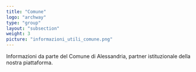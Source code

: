 ```yaml
---
title: "Comune"
logo: "archway"
type: "group"
layout: "subsection"
weight: 3
picture: "informazioni_utili_comune.png"
---
```


Informazioni da parte del Comune di Alessandria, partner istituzionale della nostra piattaforma.
